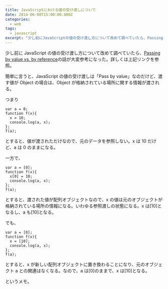 ```yaml
---
title: JavaScriptにおける値の受け渡しについて
date: 2014-06-08T15:00:00.000Z
categories:
  - web
tags:
  - javascript
excerpt: "少し前にJavaScriptの値の受け渡し方について改めて調べていたら、Passing by value vs. by referenceの話が大変参考になった。詳しくは上記リンクを参照。"
---
```


少し前に JavaScript の値の受け渡し方について改めて調べていたら、[Passing by value vs. by reference](https://developer.mozilla.org/en-US/docs/Talk:JavaScript/Guide/Obsolete_Pages/Defining_Functions)の話が大変参考になった。詳しくは上記リンクを参照。

簡単に言うと、JavaScript の値の受け渡しは「Pass by value」なのだけど、渡す値が Object の場合は、Object が格納されている場所に関する情報が渡される。

つまり

```
var a = 0;
function f(x){
  x = 10;
  console.log(a, x);
};
f(a);
```

とすると、値が渡されただけなので、元のデータを参照しない。x は 10 だけど、a は 0 のままになる。

一方で、

```
var a = [0];
function f(x){
  x[0] = 10;
  console.log(a, x);
};
f(a);
```

とすると、渡された値が配列オブジェクトなので、x の値は元のオブジェクトが格納されている場所の情報になる。いわゆる参照渡しの状態になる。x は\[10\]となるし、a も\[10\]となる。

でも、

```
var a = [0];
function f(x){
  x = [10];
  console.log(a, x);
};
f(a);
```

とすると、x が新しい配列オブジェクトに置き換わることになり、元のオブジェクト a との関連はなくなる。なので、a は\[0\]のままで、x は\[10\]となる。

というメモ。
